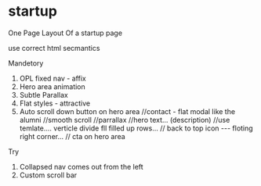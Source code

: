 # startup
One Page Layout Of a startup page

use correct html secmantics

Mandetory
1. OPL fixed nav - affix
2. Hero area animation
3. Subtle Parallax
4. Flat styles - attractive
5. Auto scroll down button on hero area
//contact - flat modal like the alumni
//smooth scroll
//parrallax
//hero text... (description)
//use temlate.... verticle divide fll filled up rows...
// back to top icon --- floting right corner...
// cta on hero area

Try
1. Collapsed nav comes out from the left
2. Custom scroll bar
